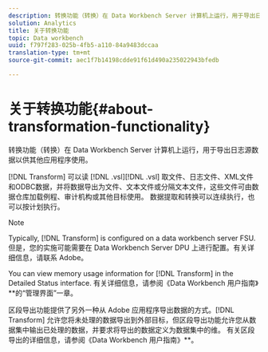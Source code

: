 ```yaml
---
description: 转换功能（转换）在 Data Workbench Server 计算机上运行，用于导出日志源数据以供其他应用程序使用。
solution: Analytics
title: 关于转换功能
topic: Data workbench
uuid: f797f283-025b-4fb5-a110-84a9483dccaa
translation-type: tm+mt
source-git-commit: aec1f7b14198cdde91f61d490a235022943bfedb

---
```



# 关于转换功能{#about-transformation-functionality}

转换功能（转换）在 Data Workbench Server 计算机上运行，用于导出日志源数据以供其他应用程序使用。

[!DNL Transform] 可以读 [!DNL .vsl][!DNL .vsl] 取文件、日志文件、XML文件和ODBC数据，并将数据导出为文件、文本文件或分隔文本文件，这些文件可由数据仓库加载例程、审计机构或其他目标使用。 数据提取和转换可以连续执行，也可以按计划执行。

>[!NOTE]
>
>Typically, [!DNL Transform] is configured on a data workbench server FSU. 但是，您的实施可能需要在 Data Workbench Server DPU 上进行配置。有关详细信息，请联系 Adobe。

You can view memory usage information for [!DNL Transform] in the Detailed Status interface. 有关详细信息，请参阅《Data Workbench 用户指南》**&#x200B;的“管理界面”一章。

区段导出功能提供了另外一种从 Adobe 应用程序导出数据的方式。[!DNL Transform] 允许您将未处理的数据导出到外部目标，但区段导出功能允许您从数据集中输出已处理的数据，并要求将导出的数据定义为数据集中的维。 有关区段导出的详细信息，请参阅《Data Workbench 用户指南》**。
